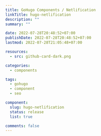 ```yaml
---
title: GoHugo Components / Netlification
linkTitle: hugo-netlification
description: ""
summary: ""

date: 2022-07-28T20:48:52+07:00
publishDate: 2022-07-28T20:48:52+07:00
lastmod: 2022-07-28T21:05:48+07:00

resources:
  - src: github-card-dark.png

categories:
  - components

tags:
  - gohugo
  - component
  - seo

component:
  slug: hugo-netlification
  status: release
  list: true

comments: false
---
```

